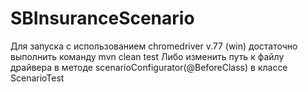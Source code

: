 # SBInsuranceScenario
Для запуска с использованием chromedriver v.77 (win) достаточно
выполнить команду mvn clean test
Либо изменить путь к файлу драйвера 
в методе scenarioConfigurator(@BeforeClass) в классе ScenarioTest
